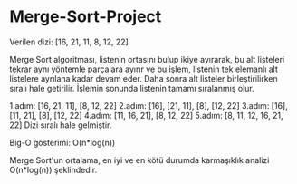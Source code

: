 # Merge-Sort-Project


Verilen dizi: [16, 21, 11, 8, 12, 22]

Merge Sort algoritması, listenin ortasını bulup ikiye ayırarak, bu alt listeleri tekrar aynı yöntemle parçalara ayırır ve bu işlem, listenin tek elemanlı alt listelere ayrılana kadar devam eder. Daha sonra alt listeler birleştirilirken sıralı hale getirilir. İşlemin sonunda listenin tamamı sıralanmış olur.

1.adım: [16, 21, 11], [8, 12, 22]
2.adım: [16], [21, 11], [8], [12, 22]
3.adım: [16], [11, 21], [8], [12, 22]
4.adım: [11, 16, 21], [8, 12, 22]
5.adım: [8, 11, 12, 16, 21, 22]
Dizi sıralı hale gelmiştir.

Big-O gösterimi: O(n*log(n))

Merge Sort'un ortalama, en iyi ve en kötü durumda karmaşıklık analizi O(n*log(n)) şeklindedir. 
